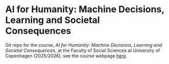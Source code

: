 # AI for Humanity: Machine Decisions, Learning and Societal Consequences

Git repo for the course, *AI for Humanity: Machine Decisions, Learning and
Societal Consequences*, at the Faculty of Social Sciences at University of
Copenhagen (2025/2026), see the course webpage
[here](https://ai-for-humanity-ucph.github.io/2025/).
